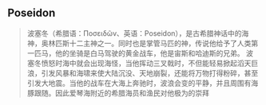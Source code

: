 ## Poseidon 

> 波塞冬（希腊语：Ποσειδῶν、英语：Poseidon），是古希腊神话中的海神，奥林匹斯十二主神之一。同时也是掌管马匹的神，传说他给予了人类第一匹马，他的坐骑是白马驾驶的黄金战车，他是宙斯和哈迪斯的兄弟。
波塞冬愤怒时海中就会出现海怪，当他挥动三叉戟时，不但能轻易掀起滔天巨浪，引发风暴和海啸来使大陆沉没、天地崩裂，还能将万物打得粉碎，甚至引发大地震。当他的战车在大海上奔驰时，波浪会变的平静，并且周围有海豚跟随。因此爱琴海附近的希腊海员和渔民对他极为的崇拜

